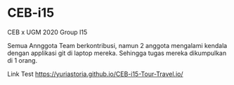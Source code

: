 # CEB-i15
CEB x UGM 2020 Group I15

Semua Annggota Team berkontribusi, namun 2 anggota mengalami kendala dengan applikasi git di laptop mereka. 
Sehingga tugas mereka dikumpulkan di 1 orang.  

Link Test
https://yuriastoria.github.io/CEB-i15-Tour-Travel.io/
